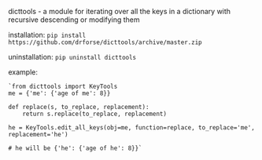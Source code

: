dicttools - a module for iterating over all the keys in a dictionary with recursive descending or modifying them


installation:
    `pip install https://github.com/drforse/dicttools/archive/master.zip`
    
uninstallation:
    `pip uninstall dicttools`

example:

    `from dicttools import KeyTools
    me = {'me': {'age of me': 8}}
    
    def replace(s, to_replace, replacement):
        return s.replace(to_replace, replacement)
    
    he = KeyTools.edit_all_keys(obj=me, function=replace, to_replace='me', replacement='he')
    
    # he will be {'he': {'age of he': 8}}`
